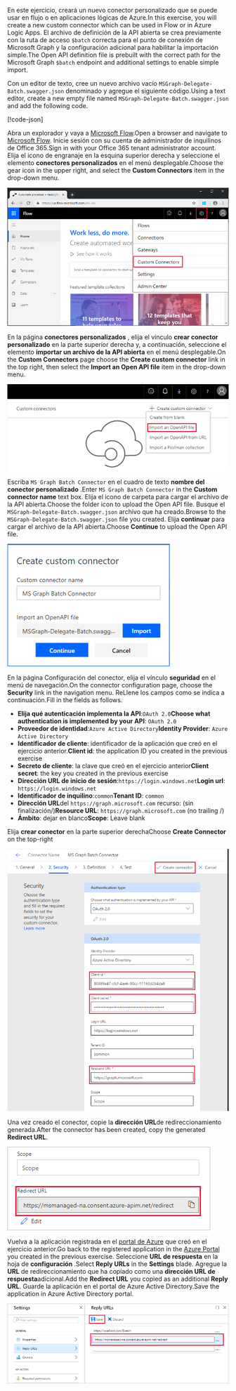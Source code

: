 <!-- markdownlint-disable MD002 MD041 -->

<span data-ttu-id="0f5d0-101">En este ejercicio, creará un nuevo conector personalizado que se puede usar en flujo o en aplicaciones lógicas de Azure.</span><span class="sxs-lookup"><span data-stu-id="0f5d0-101">In this exercise, you will create a new custom connector which can be used in Flow or in Azure Logic Apps.</span></span> <span data-ttu-id="0f5d0-102">El archivo de definición de la API abierta se crea previamente con la ruta de acceso `$batch` correcta para el punto de conexión de Microsoft Graph y la configuración adicional para habilitar la importación simple.</span><span class="sxs-lookup"><span data-stu-id="0f5d0-102">The Open API definition file is prebuilt with the correct path for the Microsoft Graph `$batch` endpoint and additional settings to enable simple import.</span></span>

<span data-ttu-id="0f5d0-103">Con un editor de texto, cree un nuevo archivo vacío `MSGraph-Delegate-Batch.swagger.json` denominado y agregue el siguiente código.</span><span class="sxs-lookup"><span data-stu-id="0f5d0-103">Using a text editor, create a new empty file named `MSGraph-Delegate-Batch.swagger.json` and add the following code.</span></span>

[!code-json[](../LabFiles/MSGraph-Delegate-Batch.swagger.json)]

<span data-ttu-id="0f5d0-104">Abra un explorador y vaya a [Microsoft Flow](https://flow.microsoft.com).</span><span class="sxs-lookup"><span data-stu-id="0f5d0-104">Open a browser and navigate to [Microsoft Flow](https://flow.microsoft.com).</span></span> <span data-ttu-id="0f5d0-105">Inicie sesión con su cuenta de administrador de inquilinos de Office 365.</span><span class="sxs-lookup"><span data-stu-id="0f5d0-105">Sign in with your Office 365 tenant administrator account.</span></span> <span data-ttu-id="0f5d0-106">Elija el icono de engranaje en la esquina superior derecha y seleccione el elemento **conectores personalizados** en el menú desplegable.</span><span class="sxs-lookup"><span data-stu-id="0f5d0-106">Choose the gear icon in the upper right, and select the **Custom Connectors** item in the drop-down menu.</span></span>

![Captura de pantalla del menú desplegable de Microsoft Flow](./images/flow-conn1.png)

<span data-ttu-id="0f5d0-108">En la página **conectores personalizados** , elija el vínculo **crear conector personalizado** en la parte superior derecha y, a continuación, seleccione el elemento **importar un archivo de la API abierta** en el menú desplegable.</span><span class="sxs-lookup"><span data-stu-id="0f5d0-108">On the **Custom Connectors** page choose the **Create custom connector** link in the top right, then select the **Import an Open API file** item in the drop-down menu.</span></span>

 ![Captura de pantalla del menú desplegable crear conector personalizado en Microsoft Flow](./images/flow-conn2.png)

<span data-ttu-id="0f5d0-110">Escriba `MS Graph Batch Connector` en el cuadro de texto **nombre del conector personalizado** .</span><span class="sxs-lookup"><span data-stu-id="0f5d0-110">Enter `MS Graph Batch Connector` in the **Custom connector name** text box.</span></span> <span data-ttu-id="0f5d0-111">Elija el icono de carpeta para cargar el archivo de la API abierta.</span><span class="sxs-lookup"><span data-stu-id="0f5d0-111">Choose the folder icon to upload the Open API file.</span></span> <span data-ttu-id="0f5d0-112">Busque el `MSGraph-Delegate-Batch.swagger.json` archivo que ha creado.</span><span class="sxs-lookup"><span data-stu-id="0f5d0-112">Browse to the `MSGraph-Delegate-Batch.swagger.json` file you created.</span></span> <span data-ttu-id="0f5d0-113">Elija **continuar** para cargar el archivo de la API abierta.</span><span class="sxs-lookup"><span data-stu-id="0f5d0-113">Choose **Continue** to upload the Open API file.</span></span>

 ![Captura de pantalla del cuadro de diálogo crear conector personalizado](./images/flow-conn3.png)

<span data-ttu-id="0f5d0-115">En la página Configuración del conector, elija el vínculo **seguridad** en el menú de navegación.</span><span class="sxs-lookup"><span data-stu-id="0f5d0-115">On the connector configuration page, choose the **Security** link in the navigation menu.</span></span> <span data-ttu-id="0f5d0-116">ReLlene los campos como se indica a continuación.</span><span class="sxs-lookup"><span data-stu-id="0f5d0-116">Fill in the fields as follows.</span></span>

- <span data-ttu-id="0f5d0-117">**Elija qué autenticación implementa la API**:`OAuth 2.0`</span><span class="sxs-lookup"><span data-stu-id="0f5d0-117">**Choose what authentication is implemented by your API**: `OAuth 2.0`</span></span>
- <span data-ttu-id="0f5d0-118">**Proveedor de identidad**:`Azure Active Directory`</span><span class="sxs-lookup"><span data-stu-id="0f5d0-118">**Identity Provider**: `Azure Active Directory`</span></span>
- <span data-ttu-id="0f5d0-119">**Identificador de cliente**: identificador de la aplicación que creó en el ejercicio anterior.</span><span class="sxs-lookup"><span data-stu-id="0f5d0-119">**Client id**: the application ID you created in the previous exercise</span></span>
- <span data-ttu-id="0f5d0-120">**Secreto de cliente**: la clave que creó en el ejercicio anterior</span><span class="sxs-lookup"><span data-stu-id="0f5d0-120">**Client secret**: the key you created in the previous exercise</span></span>
- <span data-ttu-id="0f5d0-121">**Dirección URL de inicio de sesión**:`https://login.windows.net`</span><span class="sxs-lookup"><span data-stu-id="0f5d0-121">**Login url**: `https://login.windows.net`</span></span>
- <span data-ttu-id="0f5d0-122">**Identificador de inquilino**:`common`</span><span class="sxs-lookup"><span data-stu-id="0f5d0-122">**Tenant ID**: `common`</span></span>
- <span data-ttu-id="0f5d0-123">**Dirección URL**del `https://graph.microsoft.com` recurso: (sin finalización/)</span><span class="sxs-lookup"><span data-stu-id="0f5d0-123">**Resource URL**: `https://graph.microsoft.com` (no trailing /)</span></span>
- <span data-ttu-id="0f5d0-124">**Ámbito**: dejar en blanco</span><span class="sxs-lookup"><span data-stu-id="0f5d0-124">**Scope**: Leave blank</span></span>

<span data-ttu-id="0f5d0-125">Elija **crear conector** en la parte superior derecha</span><span class="sxs-lookup"><span data-stu-id="0f5d0-125">Choose **Create Connector** on the top-right</span></span>

![Captura de pantalla de la pestaña seguridad en la configuración del conector](./images/flow-conn4.png)

<span data-ttu-id="0f5d0-127">Una vez creado el conector, copie la **dirección URL**de redireccionamiento generada.</span><span class="sxs-lookup"><span data-stu-id="0f5d0-127">After the connector has been created, copy the generated **Redirect URL**.</span></span>

![Captura de pantalla de la dirección URL de redireccionamiento generada](./images/flow-conn5.png)

<span data-ttu-id="0f5d0-129">Vuelva a la aplicación registrada en el [portal de Azure](https://aad.portal.azure.com) que creó en el ejercicio anterior.</span><span class="sxs-lookup"><span data-stu-id="0f5d0-129">Go back to the registered application in the [Azure Portal](https://aad.portal.azure.com) you created in the previous exercise.</span></span> <span data-ttu-id="0f5d0-130">Seleccione **URL de respuesta** en la hoja de **configuración** .</span><span class="sxs-lookup"><span data-stu-id="0f5d0-130">Select **Reply URLs** in the **Settings** blade.</span></span> <span data-ttu-id="0f5d0-131">Agregue la **URL** de redireccionamiento que ha copiado como una **dirección URL de respuesta**adicional.</span><span class="sxs-lookup"><span data-stu-id="0f5d0-131">Add the **Redirect URL** you copied as an additional **Reply URL**.</span></span> <span data-ttu-id="0f5d0-132">Guarde la aplicación en el portal de Azure Active Directory.</span><span class="sxs-lookup"><span data-stu-id="0f5d0-132">Save the application in Azure Active Directory portal.</span></span>

![Captura de pantalla de la hoja direcciones URL de respuesta en Azure portal](./images/flow-conn6.png)